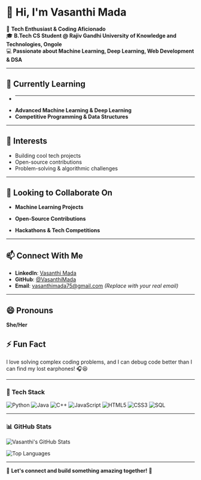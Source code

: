 # 👋 Hi, I'm Vasanthi Mada

🚀 **Tech Enthusiast & Coding Aficionado**  
🎓 **B.Tech CS Student @ Rajiv Gandhi University of Knowledge and Technologies, Ongole**  
💻 **Passionate about Machine Learning, Deep Learning, Web Development & DSA**  

---

## 🌱 Currently Learning
- ****
- **Advanced Machine Learning & Deep Learning**
- **Competitive Programming & Data Structures**
---

## 👀 Interests
- Building cool tech projects
- Open-source contributions
- Problem-solving & algorithmic challenges

---

## 💞️ Looking to Collaborate On
- **Machine Learning Projects**

- **Open-Source Contributions**
- **Hackathons & Tech Competitions**

---

## 📫 Connect With Me
- **LinkedIn**: [Vasanthi Mada](https://www.linkedin.com/in/vasanthi-mada)
- **GitHub**: [@VasanthiMada](https://github.com/VasanthiMada)
- **Email**: [vasanthimada75@gmail.com](mailto:vasanthimada75@gmail.com) *(Replace with your real email)*

---

## 😄 Pronouns
**She/Her**  

## ⚡ Fun Fact
I love solving complex coding problems, and I can debug code better than I can find my lost earphones! 🎧😆  

---

### 🚀 **Tech Stack**
![Python](https://img.shields.io/badge/-Python-3776AB?style=for-the-badge&logo=python&logoColor=white)
![Java](https://img.shields.io/badge/-Java-007396?style=for-the-badge&logo=java&logoColor=white)
![C++](https://img.shields.io/badge/-C++-00599C?style=for-the-badge&logo=cplusplus&logoColor=white)
![JavaScript](https://img.shields.io/badge/-JavaScript-F7DF1E?style=for-the-badge&logo=javascript&logoColor=black)
![HTML5](https://img.shields.io/badge/-HTML5-E34F26?style=for-the-badge&logo=html5&logoColor=white)
![CSS3](https://img.shields.io/badge/-CSS3-1572B6?style=for-the-badge&logo=css3&logoColor=white)
![SQL](https://img.shields.io/badge/-SQL-4479A1?style=for-the-badge&logo=mysql&logoColor=white)

---

### 📊 **GitHub Stats**
![Vasanthi's GitHub Stats](https://github-readme-stats.vercel.app/api?username=VasanthiMada&show_icons=true&theme=radical)

![Top Languages](https://github-readme-stats.vercel.app/api/top-langs/?username=VasanthiMada&layout=compact&theme=radical)

---

🌟 **Let's connect and build something amazing together!** 🚀

<!---
VasanthiMada/VasanthiMada is a ✨ special ✨ repository because its `README.md` (this file) appears on your GitHub profile.
You can click the Preview link to take a look at your changes.
--->
